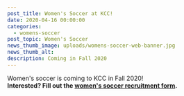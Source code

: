 ```yaml
---
post_title: Women's Soccer at KCC!
date: 2020-04-16 00:00:00
categories:
  - womens-soccer
post_topic: Women's Soccer
news_thumb_image: uploads/womens-soccer-web-banner.jpg
news_thumb_alt:
description: Coming in Fall 2020
---
```


Women's soccer is coming to KCC in Fall 2020!<br>
**Interested? Fill out the [women's soccer recruitment form](https://form.jotform.com/200896440788164).**

